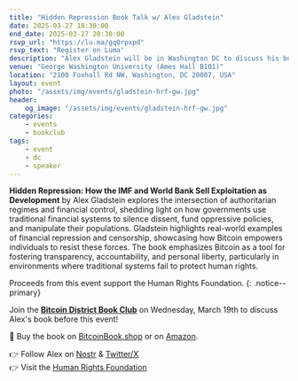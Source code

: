 ```yaml
---
title: "Hidden Repression Book Talk w/ Alex Gladstein"
date: 2025-03-27 18:30:00
end_date: 2025-03-27 20:30:00
rsvp_url: "https://lu.ma/gq0rpxpd"
rsvp_text: "Register on Luma"
description: "Alex Gladstein will be in Washington DC to discuss his book Hidden Repression: How the IMF and World Bank Sell Exploitation as Development"
venue: "George Washington University (Ames Hall B101)"
location: "2100 Foxhall Rd NW, Washington, DC 20007, USA"
layout: event
photo: "/assets/img/events/gladstein-hrf-gw.jpg"
header: 
    og_image: "/assets/img/events/gladstein-hrf-gw.jpg"
categories:
    - events
    - bookclub
tags:
    - event
    - dc
    - speaker
---
```


**Hidden Repression: How the IMF and World Bank Sell Exploitation as Development** by Alex Gladstein explores the intersection of authoritarian regimes and financial control, shedding light on how governments use traditional financial systems to silence dissent, fund oppressive policies, and manipulate their populations. Gladstein highlights real-world examples of financial repression and censorship, showcasing how Bitcoin empowers individuals to resist these forces. The book emphasizes Bitcoin as a tool for fostering transparency, accountability, and personal liberty, particularly in environments where traditional systems fail to protect human rights.

Proceeds from this event support the Human Rights Foundation.
{: .notice--primary}

Join the [**Bitcoin District Book Club**](https://www.meetup.com/bitcoin-district/events/305917608) on Wednesday, March 19th to discuss Alex's book before this event!

📙 Buy the book on [BitcoinBook.shop](http://bitcoinbook.shop/) or on [Amazon](https://a.co/d/eTddH7N).

👉 Follow Alex on [Nostr](http://primal.net/gladstein) & [Twitter/X](https://x.com/gladstein)  
👉 Visit the [Human Rights Foundation](https://hrf.org/)